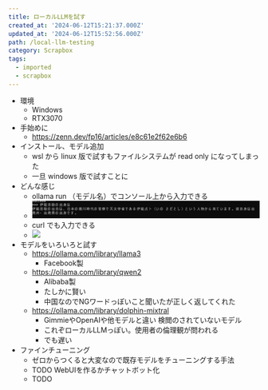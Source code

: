 ```yaml
---
title: ローカルLLMを試す
created_at: '2024-06-12T15:21:37.000Z'
updated_at: '2024-06-12T15:52:56.000Z'
path: /local-llm-testing
category: Scrapbox
tags:
  - imported
  - scrapbox
---
```

- 環境
  - Windows
  - RTX3070
- 手始めに
  - https://zenn.dev/fp16/articles/e8c61e2f62e6b6
- インストール、モデル追加
  - wsl から linux 版で試すもファイルシステムが read only になってしまった
  - 一旦 windows 版で試すことに
- どんな感じ
  - ollama run （モデル名）でコンソール上から入力できる
  - ![](./918f6a9fed9418d3d4d6d7b331b54c7e.webp)
  - curl でも入力できる
  - ![](./1ace1dad41f8b2626b3444072271ba94.webp)
- モデルをいろいろと試す	
  - https://ollama.com/library/llama3
    - Facebook製 
  - https://ollama.com/library/qwen2
    - Alibaba製
    - たしかに賢い
    - 中国なのでNGワードっぽいこと聞いたが正しく返してくれた
  - https://ollama.com/library/dolphin-mixtral
    - GimmieやOpenAIや他モデルと違い	検閲のされていないモデル
    - これぞローカルLLMっぽい。使用者の倫理観が問われる
    - でも遅い
- ファインチューニング
  - ゼロからつくると大変なので既存モデルをチューニングする手法
  - TODO
  WebUIを作るかチャットボット化
  - TODO
